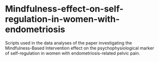 # Mindfulness-effect-on-self-regulation-in-women-with-endometriosis
Scripts used in the data analyses of the paper investigating the Mindfulness-Based Intervention effect on the psychophysiological marker of self-regulation in women with endometriosis-related pelvic pain.
